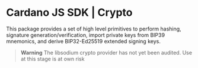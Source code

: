 # Cardano JS SDK | Crypto

This package provides a set of high level primitives to perform hashing, signature generation/verification, import private keys from BIP39
mnemonics, and derive BIP32-Ed25519 extended signing keys.

> **Warning**
> The libsodium crypto provider has not yet been audited. Use at this stage is at own risk
